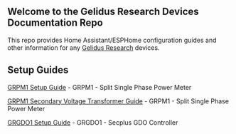 ## Welcome to the Gelidus Research Devices Documentation Repo

This repo provides Home Assistant/ESPHome configuration guides and other information for any [Gelidus Research](https://www.gelidus.ca) devices.

## Setup Guides

[GRPM1 Setup Guide](/pm1.guides/PM1-Setup-Basic-120V.md) - GRPM1 - Split Single Phase Power Meter

[GRPM1 Secondary Voltage Transformer Guide](/pm1.guides/PM1-Secondary-Voltage-Transformer-120VAC.md) - GRPM1 - Split Single Phase Power Meter

[GRGDO1 Setup Guide](/gdo.guides/Secplus-GDO-Setup-Guide.md) - GRGDO1 - Secplus GDO Controller